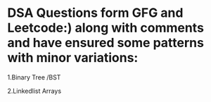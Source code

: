 # DSA Questions form GFG and Leetcode:) along with comments and have ensured some patterns with minor variations:

1.Binary Tree /BST

2.Linkedlist
Arrays

